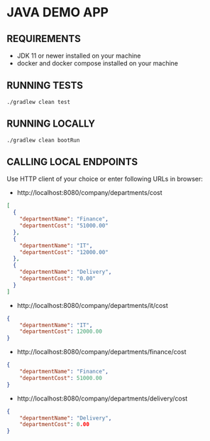 # JAVA DEMO APP
## REQUIREMENTS
* JDK 11 or newer installed on your machine
* docker and docker compose installed on your machine
## RUNNING TESTS
```shell
./gradlew clean test
```
## RUNNING LOCALLY
```shell
./gradlew clean bootRun
```
## CALLING LOCAL ENDPOINTS
Use HTTP client of your choice or enter following URLs in browser:
* http://localhost:8080/company/departments/cost
```json
[
  {
    "departmentName": "Finance",
    "departmentCost": "51000.00"
  },
  {
    "departmentName": "IT",
    "departmentCost": "12000.00"
  },
  {
    "departmentName": "Delivery",
    "departmentCost": "0.00"
  }
]
```
* http://localhost:8080/company/departments/it/cost
```json
{
    "departmentName": "IT",
    "departmentCost": 12000.00
}
```
* http://localhost:8080/company/departments/finance/cost
```json
{
    "departmentName": "Finance",
    "departmentCost": 51000.00
}
```
* http://localhost:8080/company/departments/delivery/cost
```json
{
    "departmentName": "Delivery",
    "departmentCost": 0.00
}
```